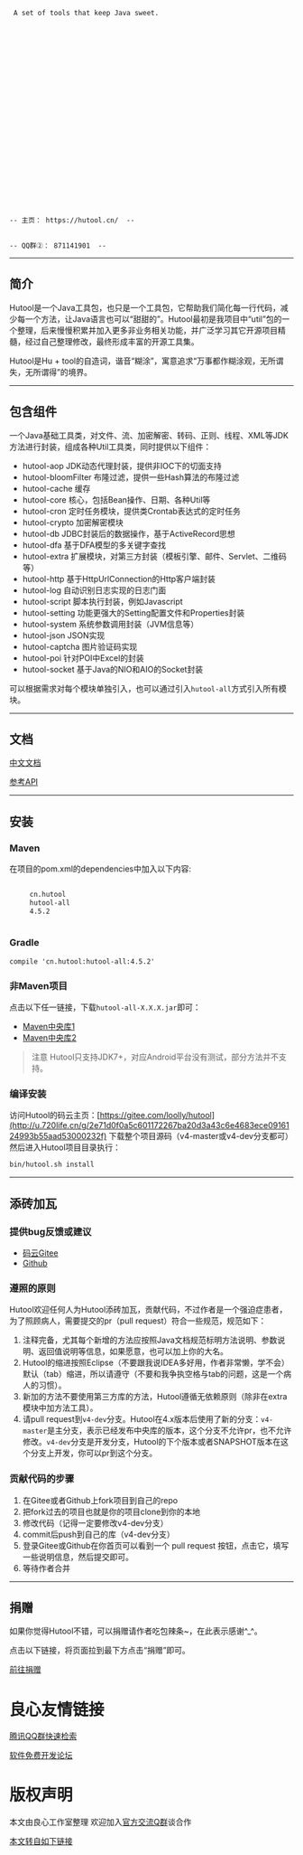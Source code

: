  
	   
 
 
	 A set of tools that keep Java sweet. 
 
 
	 
		  
	 
	 
		  
	 
	 
		  
	 
	 
		  
	 
	 
		  
	 
	 
		  
	 
	 
		  
	 
 
 
	-- 主页： https://hutool.cn/  --
 
 
	-- QQ群②： 871141901  --
 

-------------------------------------------------------------------------------

## 简介

Hutool是一个Java工具包，也只是一个工具包，它帮助我们简化每一行代码，减少每一个方法，让Java语言也可以“甜甜的”。Hutool最初是我项目中“util”包的一个整理，后来慢慢积累并加入更多非业务相关功能，并广泛学习其它开源项目精髓，经过自己整理修改，最终形成丰富的开源工具集。

Hutool是Hu + tool的自造词，谐音“糊涂”，寓意追求“万事都作糊涂观，无所谓失，无所谓得”的境界。

-------------------------------------------------------------------------------

## 包含组件
一个Java基础工具类，对文件、流、加密解密、转码、正则、线程、XML等JDK方法进行封装，组成各种Util工具类，同时提供以下组件：

- hutool-aop              JDK动态代理封装，提供非IOC下的切面支持
- hutool-bloomFilter   布隆过滤，提供一些Hash算法的布隆过滤
- hutool-cache           缓存
- hutool-core             核心，包括Bean操作、日期、各种Util等
- hutool-cron             定时任务模块，提供类Crontab表达式的定时任务
- hutool-crypto          加密解密模块
- hutool-db               JDBC封装后的数据操作，基于ActiveRecord思想
- hutool-dfa              基于DFA模型的多关键字查找
- hutool-extra            扩展模块，对第三方封装（模板引擎、邮件、Servlet、二维码等）
- hutool-http             基于HttpUrlConnection的Http客户端封装
- hutool-log              自动识别日志实现的日志门面
- hutool-script           脚本执行封装，例如Javascript
- hutool-setting         功能更强大的Setting配置文件和Properties封装
- hutool-system        系统参数调用封装（JVM信息等）
- hutool-json            JSON实现
- hutool-captcha      图片验证码实现
- hutool-poi             针对POI中Excel的封装
- hutool-socket         基于Java的NIO和AIO的Socket封装

可以根据需求对每个模块单独引入，也可以通过引入`hutool-all`方式引入所有模块。

-------------------------------------------------------------------------------

## 文档 

[中文文档](http://u.720life.cn/g/a4e6139557dddde3b192fee80f6a32e29e4133029861f0016af2757dc45a483c)

[参考API](http://u.720life.cn/g/b6749edd47dfb34db84492b28bcc9586659cdb7d6f7640732157e49f19b1d5fe426128b5d2880bc29387b1a3d9064ead)

-------------------------------------------------------------------------------

## 安装

### Maven
在项目的pom.xml的dependencies中加入以下内容:

```xml
 
     cn.hutool 
     hutool-all 
     4.5.2 
 
```

### Gradle
```
compile 'cn.hutool:hutool-all:4.5.2'
```

### 非Maven项目

点击以下任一链接，下载`hutool-all-X.X.X.jar`即可：

- [Maven中央库1](http://u.720life.cn/g/ca8af30f58cbbfda8408f1f3660b6569c82d5b15ac692e320ad4eec9666d9634415911dcd82ffa937d9a9537d7d99c32e87d1d05bdb158016aca696b806dae69)
- [Maven中央库2](http://u.720life.cn/g/ef7fb0b2230c8fa1a9059592fbae18e0a8e40e6ddb96c586ddb75b302038ce73b0543cb1555fe8c6cdfed82666125395cf83f22bc04538e0f08cbdf9e9e07829)

> 注意
> Hutool只支持JDK7+，对应Android平台没有测试，部分方法并不支持。

### 编译安装

访问Hutool的码云主页：[https://gitee.com/loolly/hutool](http://u.720life.cn/g/2e71d0f0a5c601172267ba20d3a43c6e4683ece0916124993b55aad53000232f) 下载整个项目源码（v4-master或v4-dev分支都可）然后进入Hutool项目目录执行：

```sh
bin/hutool.sh install
```

-------------------------------------------------------------------------------

## 添砖加瓦

### 提供bug反馈或建议

- [码云Gitee](http://u.720life.cn/g/2e71d0f0a5c601172267ba20d3a43c6e87e130a340bb2150e0df73d2f77a94e865ef2e7856fc4d6011d2db2d84a02793)
- [Github](http://u.720life.cn/g/54145d0471d91890860f7f8463c03046707fe3a61e2887e2dc70b2f3f1aa5755861871980e36d2207ac38ca4b43da5c7)

### 遵照的原则

Hutool欢迎任何人为Hutool添砖加瓦，贡献代码，不过作者是一个强迫症患者，为了照顾病人，需要提交的pr（pull request）符合一些规范，规范如下：

1. 注释完备，尤其每个新增的方法应按照Java文档规范标明方法说明、参数说明、返回值说明等信息，如果愿意，也可以加上你的大名。
2. Hutool的缩进按照Eclipse（不要跟我说IDEA多好用，作者非常懒，学不会）默认（tab）缩进，所以请遵守（不要和我争执空格与tab的问题，这是一个病人的习惯）。
3. 新加的方法不要使用第三方库的方法，Hutool遵循无依赖原则（除非在extra模块中加方法工具）。
4. 请pull request到`v4-dev`分支。Hutool在4.x版本后使用了新的分支：`v4-master`是主分支，表示已经发布中央库的版本，这个分支不允许pr，也不允许修改。`v4-dev`分支是开发分支，Hutool的下个版本或者SNAPSHOT版本在这个分支上开发，你可以pr到这个分支。

### 贡献代码的步骤

1. 在Gitee或者Github上fork项目到自己的repo
2. 把fork过去的项目也就是你的项目clone到你的本地
3. 修改代码（记得一定要修改v4-dev分支）
4. commit后push到自己的库（v4-dev分支）
5. 登录Gitee或Github在你首页可以看到一个 pull request 按钮，点击它，填写一些说明信息，然后提交即可。
6. 等待作者合并

-------------------------------------------------------------------------------

## 捐赠

如果你觉得Hutool不错，可以捐赠请作者吃包辣条~，在此表示感谢^_^。

点击以下链接，将页面拉到最下方点击“捐赠”即可。

[前往捐赠](http://u.720life.cn/g/2e71d0f0a5c601172267ba20d3a43c6e4683ece0916124993b55aad53000232f)


 # 良心友情链接

[腾讯QQ群快速检索](http://u.720life.cn/s/8cf73f7c)

[软件免费开发论坛](http://u.720life.cn/s/bbb01dc0)

# 版权声明 

本文由良心工作室整理 欢迎加入[官方交流Q群](https://u.720life.cn/s/f2316816)谈合作

[本文转自如下链接](http://u.720life.cn/g/2e71d0f0a5c601172267ba20d3a43c6eeaedee9f140bb21b83f771e558f3084fa3fcd2c80307be7ad9e4933eb3cca6aaabda95692a3583386d2ca0a5f1de819c)